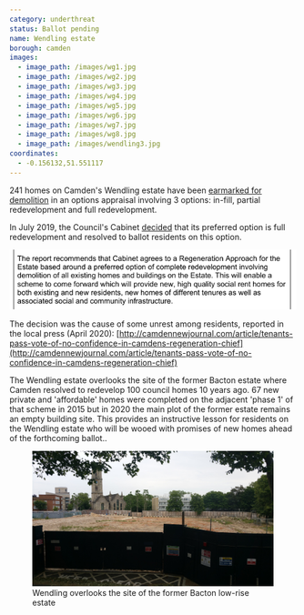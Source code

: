 ```yaml
---
category: underthreat
status: Ballot pending
name: Wendling estate 
borough: camden
images:
  - image_path: /images/wg1.jpg
  - image_path: /images/wg2.jpg
  - image_path: /images/wg3.jpg
  - image_path: /images/wg4.jpg
  - image_path: /images/wg5.jpg
  - image_path: /images/wg6.jpg
  - image_path: /images/wg7.jpg
  - image_path: /images/wg8.jpg
  - image_path: /images/wendling3.jpg
coordinates: 
  - -0.156132,51.551117
---
```

241 homes on Camden's Wendling estate have been [earmarked for demolition](https://www.camden.gov.uk/wendling-estate-and-st-stephens-close) in an options appraisal involving 3 options: in-fill, partial redevelopment and full redevelopment.  

In July 2019, the Council's Cabinet [decided](http://democracy.camden.gov.uk/documents/s81826/12%20The%20Future%20of%20Wendling%20Estate.pdf) that its preferred option is full redevelopment and resolved to ballot residents on this option.

![](/images/preferred.png)

The decision was the cause of some unrest among residents, reported in the local press (April 2020): 
[http://camdennewjournal.com/article/tenants-pass-vote-of-no-confidence-in-camdens-regeneration-chief](http://camdennewjournal.com/article/tenants-pass-vote-of-no-confidence-in-camdens-regeneration-chief)

The Wendling estate overlooks the site of the former Bacton estate where Camden resolved to redevelop 100 council homes 10 years ago. 67 new private and 'affordable' homes were completed on the adjacent 'phase 1' of that scheme in 2015 but in 2020 the main plot of the former estate remains an empty building site. This provides an instructive lesson for residents on the Wendling estate who will be wooed with promises of new homes ahead of the forthcoming ballot.. 

<figure class="figure">
<img src="/images/bacton.jpg" class="img-fluid rounded img-thumbnail">
<figcaption class="figure-caption text-right">Wendling overlooks the site of the former Bacton low-rise estate</figcaption>
</figure>
